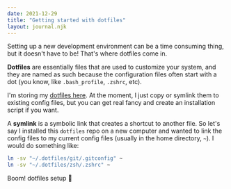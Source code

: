 ```yaml
---
date: 2021-12-29
title: "Getting started with dotfiles"
layout: journal.njk
---
```


Setting up a new development environment can be a time consuming thing, but it doesn't have to be! That's where dotfiles come in.

**Dotfiles** are essentially files that are used to customize your system, and they are named as such because the configuration files often start with a dot (you know, like `.bash_profile`, `.zshrc`, etc).

I'm storing my [dotfiles here](https://github.com/janessatran/dotfiles). At the moment, I just copy or symlink them to existing config files, but you can get real fancy and create an installation script if you want.

A **symlink** is a symbolic link that creates a shortcut to another file. So let's say I installed this `dotfiles` repo on a new computer and wanted to link the config files to my current config files (usually in the home directory, `~`). I would do something like:

```bash
ln -sv "~/.dotfiles/git/.gitconfig" ~
ln -sv "~/.dotfiles/zsh/.zshrc" ~
```

Boom! dotfiles setup 🌟
